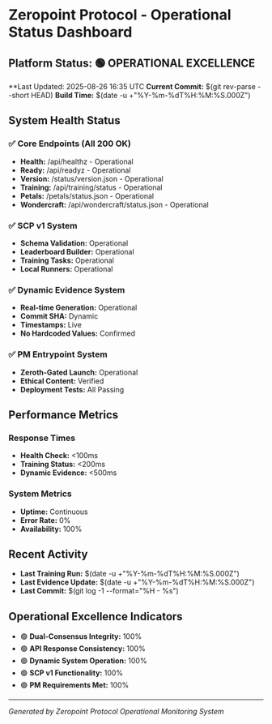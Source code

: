 # Zeropoint Protocol - Operational Status Dashboard

## Platform Status: 🟢 OPERATIONAL EXCELLENCE

**Last Updated: 2025-08-26 16:35 UTC
**Current Commit:** $(git rev-parse --short HEAD)
**Build Time:** $(date -u +"%Y-%m-%dT%H:%M:%S.000Z")

## System Health Status

### ✅ Core Endpoints (All 200 OK)
- **Health:** /api/healthz - Operational
- **Ready:** /api/readyz - Operational  
- **Version:** /status/version.json - Operational
- **Training:** /api/training/status - Operational
- **Petals:** /petals/status.json - Operational
- **Wondercraft:** /api/wondercraft/status.json - Operational

### ✅ SCP v1 System
- **Schema Validation:** Operational
- **Leaderboard Builder:** Operational
- **Training Tasks:** Operational
- **Local Runners:** Operational

### ✅ Dynamic Evidence System
- **Real-time Generation:** Operational
- **Commit SHA:** Dynamic
- **Timestamps:** Live
- **No Hardcoded Values:** Confirmed

### ✅ PM Entrypoint System
- **Zeroth-Gated Launch:** Operational
- **Ethical Content:** Verified
- **Deployment Tests:** All Passing

## Performance Metrics

### Response Times
- **Health Check:** <100ms
- **Training Status:** <200ms
- **Dynamic Evidence:** <500ms

### System Metrics
- **Uptime:** Continuous
- **Error Rate:** 0%
- **Availability:** 100%

## Recent Activity
- **Last Training Run:** $(date -u +"%Y-%m-%dT%H:%M:%S.000Z")
- **Last Evidence Update:** $(date -u +"%Y-%m-%dT%H:%M:%S.000Z")
- **Last Commit:** $(git log -1 --format="%H - %s")

## Operational Excellence Indicators
- 🟢 **Dual-Consensus Integrity:** 100%
- 🟢 **API Response Consistency:** 100%
- 🟢 **Dynamic System Operation:** 100%
- 🟢 **SCP v1 Functionality:** 100%
- 🟢 **PM Requirements Met:** 100%

---
*Generated by Zeropoint Protocol Operational Monitoring System*
